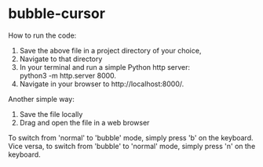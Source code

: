 # bubble-cursor

How to run the code:
1. Save the above file in a project directory of your choice, 
2. Navigate to that directory 
3. In your terminal and run a simple Python http server:   
    python3 -m http.server 8000. 
4. Navigate in your browser to http://localhost:8000/. 

Another simple way:
1. Save the file locally
2. Drag and open the file in a web browser

To switch from 'normal' to 'bubble' mode, simply press 'b' on the keyboard.
Vice versa, to switch from 'bubble' to 'normal' mode, simply press 'n' on the keyboard.
